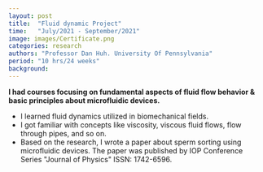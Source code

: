 ```yaml
---
layout: post
title:  "Fluid dynamic Project"
time:   "July/2021 - September/2021"
image: images/Certificate.png
categories: research
authors: "Professor Dan Huh. University Of Pennsylvania"
period: "10 hrs/24 weeks"
background: 
---
```

**I had courses focusing on fundamental aspects of fluid flow behavior & basic principles about microfluidic devices.**
- I learned fluid dynamics utilized in biomechanical fields. 
- I got familiar with concepts like viscosity, viscous fluid flows, flow through pipes, and so on.
- Based on the research, I wrote a paper about sperm sorting using microfluidic devices. The paper was published by IOP Conference Series "Journal of Physics" ISSN: 1742-6596.